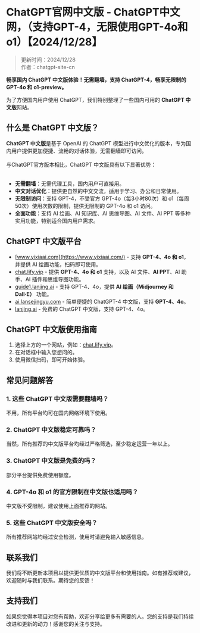 # ChatGPT官网中文版 - ChatGPT中文网，（支持GPT-4，无限使用GPT-4o和o1）【2024/12/28】

> 更新时间：2024/12/28 <br />
> 作者：chatgpt-site-cn 

**畅享国内 ChatGPT 中文版体验！无需翻墙，支持 ChatGPT-4，畅享无限制的 GPT-4o 和 o1-preview。**

为了方便国内用户使用 ChatGPT，我们特别整理了一些国内可用的 **ChatGPT 中文版**网站。

## 什么是 ChatGPT 中文版？

**ChatGPT 中文版**是基于 OpenAI 的 ChatGPT 模型进行中文优化的版本，专为国内用户提供更加便捷、流畅的对话体验，无需翻墙即可访问。<br />
<br />
与ChatGPT官方版本相比，ChatGPT 中文版具有以下显著优势：<br />
<br />
- **无需翻墙**：无需代理工具，国内用户可直接用。
- **中文对话优化**：提供更自然的中文交流，适用于学习、办公和日常使用。
- **无限制访问**：支持 GPT-4，不受官方 GPT-4o（每3小时80次）和 o1（每周50次）使用次数的限制，提供无限制的 GPT-4o 和 o1 访问。
- **全面功能**：支持 AI 绘画、AI 知识库、AI 思维导图、AI 文件、AI PPT 等多种实用功能，特别适合国内用户需求。

## ChatGPT 中文版平台

- [www.yixiaai.com](https://www.yixiaai.com/) - 支持 **GPT-4、4o 和 o1**，并提供 AI 绘画功能，扫码即可使用。
- [chat.lify.vip](https://chat.lify.vip/) - 提供 **GPT-4、4o 和 o1** 支持，以及 AI 文件、**AI PPT**、AI 助手、AI 插件和思维导图功能。
- [guide1.lanjing.ai](https://guide1.lanjing.ai/) - 支持 GPT-4、4o，提供 **AI 绘画（Midjourney 和 Dall·E）** 功能。
- [ai.lansejingyu.com](https://ai.lansejingyu.com/) - 简单便捷的 ChatGPT-4 中文版，支持 **GPT-4、4o**。
- [lanjing.ai](https://lanjing.ai/) - 免费的 ChatGPT 中文版，支持 GPT-4、4o。

## ChatGPT 中文版使用指南

1. 选择上方的一个网站，例如：[chat.lify.vip](https://chat.lify.vip/)。
2. 在对话框中输入您想问的。
3. 使用微信扫码，即可开始体验。

## 常见问题解答

### 1. 这些 ChatGPT 中文版需要翻墙吗？
不用，所有平台均可在国内网络环境下使用。

### 2. ChatGPT 中文版稳定可靠吗？
当然，所有推荐的中文版平台均经过严格筛选，至少稳定运营一年以上。

### 3. ChatGPT 中文版是免费的吗？
部分平台提供免费使用额度。

### 4. GPT-4o 和 o1 的官方限制在中文版也适用吗？
中文版不受限制，建议使用上面推荐的网站。

### 5. 这些 ChatGPT 中文版安全吗？
所有推荐网站均经过安全检测，使用时请避免输入敏感信息。

## 联系我们

我们将不断更新本项目以提供更优质的中文版平台和使用指南。如有推荐或建议，欢迎随时与我们联系。期待您的反馈！

## 支持我们

如果您觉得本项目对您有帮助，欢迎分享给更多有需要的人。您的支持是我们持续改进和更新的动力！感谢您的关注与支持。

